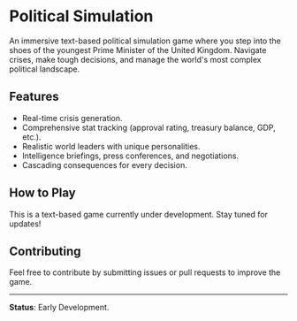 # Political Simulation

An immersive text-based political simulation game where you step into the shoes of the youngest Prime Minister of the United Kingdom. Navigate crises, make tough decisions, and manage the world's most complex political landscape.

## Features
- Real-time crisis generation.
- Comprehensive stat tracking (approval rating, treasury balance, GDP, etc.).
- Realistic world leaders with unique personalities.
- Intelligence briefings, press conferences, and negotiations.
- Cascading consequences for every decision.

## How to Play
This is a text-based game currently under development. Stay tuned for updates!

## Contributing
Feel free to contribute by submitting issues or pull requests to improve the game.

---

**Status**: Early Development.
